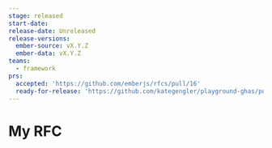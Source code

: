 ```yaml
---
stage: released
start-date:
release-date: Unreleased
release-versions:
  ember-source: vX.Y.Z
  ember-data: vX.Y.Z
teams:
  - framework
prs:
  accepted: 'https://github.com/emberjs/rfcs/pull/16'
  ready-for-release: 'https://github.com/kategengler/playground-ghas/pull/19'
---
```

# My RFC
